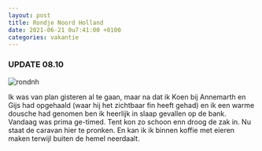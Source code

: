 ```yaml
---
layout: post
title: Rondje Noord Holland
date: 2021-06-21 0u7:41:00 +0100
categories: vakantie
---
```


### UPDATE 08.10

![rondnh](https://prisse.net/caravan_gaast.jpg)

Ik was van plan gisteren al te gaan, maar na dat ik Koen bij Annemarth en Gijs had opgehaald (waar hij het zichtbaar fin heeft gehad) en ik een warme dousche had genomen ben ik heerlijk in slaap gevallen op de bank.
Vandaag was prima ge-timed. Tent kon zo schoon enn droog de zak in. Nu staat de caravan hier te pronken. En kan ik ik binnen koffie met eieren maken terwijl buiten de hemel neerdaalt.  
